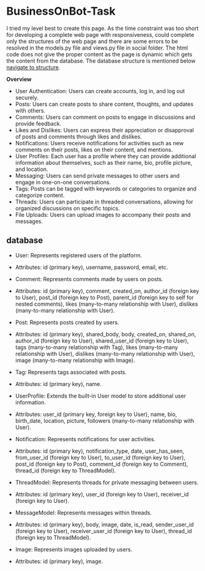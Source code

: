 # BusinessOnBot-Task

I tried my level best to create this page. As the time constraint was too short for developing a complete web page with responsiveness, could complete only the structures of the web page and there are some errors to be resolved in the models.py file and views.py file in social folder. The html code does not give the proper content as the page is dynamic which gets the content from the database. The database structure is mentioned below [navigate to structure](#database). 

**Overview**
- User Authentication: Users can create accounts, log in, and log out securely.
- Posts: Users can create posts to share content, thoughts, and updates with others.
- Comments: Users can comment on posts to engage in discussions and provide feedback.
- Likes and Dislikes: Users can express their appreciation or disapproval of posts and comments through likes and dislikes.
- Notifications: Users receive notifications for activities such as new comments on their posts, likes on their content, and mentions.
- User Profiles: Each user has a profile where they can provide additional information about themselves, such as their name, bio, profile picture, and location.
- Messaging: Users can send private messages to other users and engage in one-on-one conversations.
- Tags: Posts can be tagged with keywords or categories to organize and categorize content.
- Threads: Users can participate in threaded conversations, allowing for organized discussions on specific topics.
- File Uploads: Users can upload images to accompany their posts and messages.

## database
- User: Represents registered users of the platform.
- Attributes: id (primary key), username, password, email, etc.

- Comment: Represents comments made by users on posts.
- Attributes: id (primary key), comment, created_on, author_id (foreign key to User), post_id (foreign key to Post), parent_id (foreign key to self for nested comments), likes (many-to-many relationship with User), dislikes (many-to-many relationship with User).

- Post: Represents posts created by users.
- Attributes: id (primary key), shared_body, body, created_on, shared_on, author_id (foreign key to User), shared_user_id (foreign key to User), tags (many-to-many relationship with Tag), likes (many-to-many relationship with User), dislikes (many-to-many relationship with User), image (many-to-many relationship with Image).

- Tag: Represents tags associated with posts.
- Attributes: id (primary key), name.

- UserProfile: Extends the built-in User model to store additional user information.
- Attributes: user_id (primary key, foreign key to User), name, bio, birth_date, location, picture, followers (many-to-many relationship with User).

- Notification: Represents notifications for user activities.
- Attributes: id (primary key), notification_type, date, user_has_seen, from_user_id (foreign key to User), to_user_id (foreign key to User), post_id (foreign key to Post), comment_id (foreign key to Comment), thread_id (foreign key to ThreadModel).

- ThreadModel: Represents threads for private messaging between users.
- Attributes: id (primary key), user_id (foreign key to User), receiver_id (foreign key to User).

- MessageModel: Represents messages within threads.
- Attributes: id (primary key), body, image, date, is_read, sender_user_id (foreign key to User), receiver_user_id (foreign key to User), thread_id (foreign key to ThreadModel).

- Image: Represents images uploaded by users.
- Attributes: id (primary key), image.
